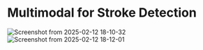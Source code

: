 # Multimodal for Stroke Detection




![Screenshot from 2025-02-12 18-10-32](https://github.com/user-attachments/assets/589e83f9-5eea-45b3-9a90-892e345c8aec)
![Screenshot from 2025-02-12 18-12-01](https://github.com/user-attachments/assets/29ffa1f6-3507-4fdf-8444-2f096d940b2b)
